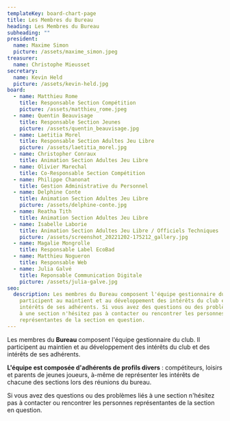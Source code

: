```yaml
---
templateKey: board-chart-page
title: Les Membres du Bureau
heading: Les Membres du Bureau
subheading: ""
president:
  name: Maxime Simon
  picture: /assets/maxime_simon.jpeg
treasurer:
  name: Christophe Mieusset
secretary:
  name: Kevin Held
  picture: /assets/kevin-held.jpg
board:
  - name: Matthieu Rome
    title: Responsable Section Compétition
    picture: /assets/matthieu_rome.jpeg
  - name: Quentin Beauvisage
    title: Responsable Section Jeunes
    picture: /assets/quentin_beauvisage.jpg
  - name: Laetitia Morel
    title: Responsable Section Adultes Jeu Libre
    picture: /assets/laetitia_morel.jpg
  - name: Christopher Conraux
    title: Animation Section Adultes Jeu Libre
  - name: Olivier Marechal
    title: Co-Responsable Section Compétition
  - name: Philippe Chanonat
    title: Gestion Administrative du Personnel
  - name: Delphine Conte
    title: Animation Section Adultes Jeu Libre
    picture: /assets/delphine-conte.jpg
  - name: Reatha Tith
    title: Animation Section Adultes Jeu Libre
  - name: Isabelle Laborie
    title: Animation Section Adultes Jeu Libre / Officiels Techniques
    picture: /assets/screenshot_20221202-175212_gallery.jpg
  - name: Magalie Mongrolle
    title: Responsable Label EcoBad
  - name: Matthieu Nogueron
    title: Responsable Web
  - name: Julia Galvé
    title: Reponsable Communication Digitale
    picture: /assets/julia-galve.jpg
seo:
  description: Les membres du Bureau composent l'équipe gestionnaire du club. Il
    participent au maintient et au développement des intérêts du club et des
    intérêts de ses adhérents. Si vous avez des questions ou des problèmes liées
    à une section n'hésitez pas à contacter ou rencontrer les personnes
    représentantes de la section en question.
---
```

Les membres du **Bureau** composent l'équipe gestionnaire du club. Il participent au maintien et au développement des intérêts du club et des intérêts de ses adhérents.

**L'équipe est composée d'adhérents de profils divers** : compétiteurs, loisirs et parents de jeunes joueurs, à-même de représenter les intérêts de chacune des sections lors des réunions du bureau.

Si vous avez des questions ou des problèmes liés à une section n'hésitez pas à contacter ou rencontrer les personnes représentantes de la section en question.